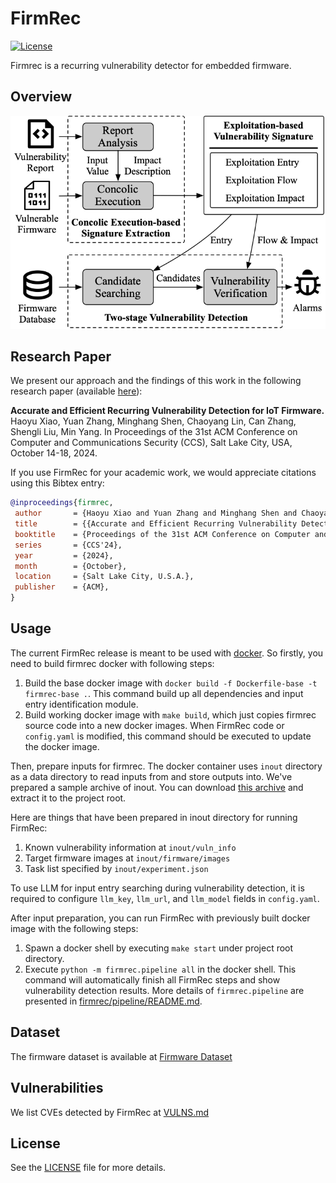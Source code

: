 # FirmRec

[![License](https://img.shields.io/github/license/angr/angr.svg)](https://github.com/ucsb-seclab/karonte/blob/master/LICENSE)

Firmrec is a recurring vulnerability detector for embedded firmware.

## Overview

![workflow](figs/workflow.png)

## Research Paper

We present our approach and the findings of this work in the following research paper (available [here](public/FirmRec-Paper.pdf)):

**Accurate and Efficient Recurring Vulnerability Detection for IoT Firmware.**
Haoyu Xiao, Yuan Zhang, Minghang Shen, Chaoyang Lin, Can Zhang, Shengli Liu, Min Yang.
In Proceedings of the 31st ACM Conference on Computer and Communications Security (CCS), Salt Lake City, USA, October 14-18, 2024.

If you use FirmRec for your academic work, we would appreciate citations using this Bibtex entry:

```bibtex
@inproceedings{firmrec,
 author       = {Haoyu Xiao and Yuan Zhang and Minghang Shen and Chaoyang Lin and Can Zhang and Shengli Liu and Min Yang},
 title        = {{Accurate and Efficient Recurring Vulnerability Detection for IoT Firmware}},
 booktitle    = {Proceedings of the 31st ACM Conference on Computer and Communications Security (CCS)},
 series       = {CCS'24},
 year         = {2024},
 month        = {October},
 location     = {Salt Lake City, U.S.A.},
 publisher    = {ACM},
}
```

## Usage

The current FirmRec release is meant to be used with [docker](https://www.docker.com). So firstly, you need to build firmrec docker with following steps:

1. Build the base docker image with `docker build -f Dockerfile-base -t firmrec-base .`. This command build up all dependencies and input entry identification module.
2. Build working docker image with `make build`, which just copies firmrec source code into a new docker images. When FirmRec code or `config.yaml` is modified, this command should be executed to update the docker image.

Then, prepare inputs for firmrec. The docker container uses `inout` directory as a data directory to read inputs from and store outputs into. We've prepared a sample archive of inout. You can download [this archive](https://github.com/seclab-fudan/FirmRec/releases/download/init/inout.tar.gz) and extract it to the project root.

Here are things that have been prepared in inout directory for running FirmRec:

1. Known vulnerability information at `inout/vuln_info`
2. Target firmware images at `inout/firmware/images`
3. Task list specified by `inout/experiment.json`

To use LLM for input entry searching during vulnerability detection, it is required to configure `llm_key`, `llm_url`, and `llm_model` fields in `config.yaml`.

After input preparation, you can run FirmRec with previously built docker image with the following steps:

1. Spawn a docker shell by executing `make start` under project root directory.
2. Execute `python -m firmrec.pipeline all` in the docker shell. This command will automatically finish all FirmRec steps and show vulnerability detection results. More details of `firmrec.pipeline` are presented in [firmrec/pipeline/README.md](firmrec/pipeline/README.md).


## Dataset

The firmware dataset is available at [Firmware Dataset](https://mega.nz/file/rdVyBYhT#JxVNKjgGEQTIxMUJMjRZEljyNNakJGgU8trmN5KU5L4)

## Vulnerabilities

We list CVEs detected by FirmRec at [VULNS.md](VULNS.md)

## License

See the [LICENSE](LICENSE) file for more details.
